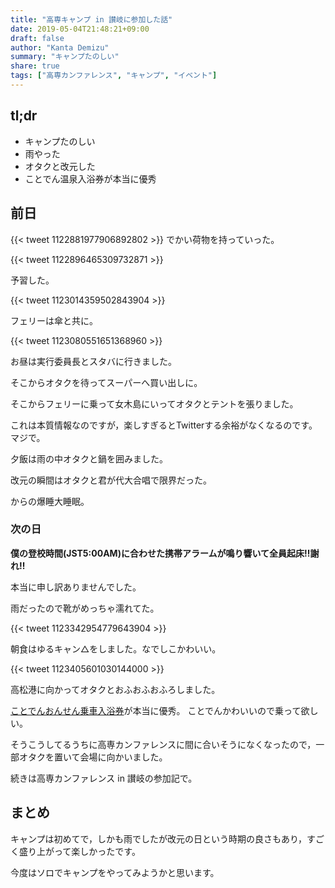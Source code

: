```yaml
---
title: "高専キャンプ in 讃岐に参加した話"
date: 2019-05-04T21:48:21+09:00
draft: false
author: "Kanta Demizu"
summary: "キャンプたのしい"
share: true
tags: ["高専カンファレンス", "キャンプ", "イベント"]
---
```


## tl;dr
- キャンプたのしい
- 雨やった
- オタクと改元した
- ことでん温泉入浴券が本当に優秀

## 前日

{{< tweet 1122881977906892802 >}}
でかい荷物を持っていった。

{{< tweet 1122896465309732871 >}}

予習した。

{{< tweet 1123014359502843904 >}}

フェリーは傘と共に。

{{< tweet 1123080551651368960 >}}

お昼は実行委員長とスタバに行きました。

そこからオタクを待ってスーパーへ買い出しに。

そこからフェリーに乗って女木島にいってオタクとテントを張りました。

これは本質情報なのですが，楽しすぎるとTwitterする余裕がなくなるのです。マジで。

夕飯は雨の中オタクと鍋を囲みました。

改元の瞬間はオタクと君が代大合唱で限界だった。

からの爆睡大睡眠。

### 次の日
**僕の登校時間(JST5:00AM)に合わせた携帯アラームが鳴り響いて全員起床‼️謝れ‼️**

本当に申し訳ありませんでした。


雨だったので靴がめっちゃ濡れてた。

{{< tweet 1123342954779643904 >}}

朝食はゆるキャン△をしました。なでしこかわいい。

{{< tweet 1123405601030144000 >}}

高松港に向かってオタクとおふおふおふろしました。

[ことでんおんせん乗車入浴券](http://www.kotoden.co.jp/publichtm/kotoden/ticket/kotoden_onsen/index.html)が本当に優秀。
ことでんかわいいので乗って欲しい。


そうこうしてるうちに高専カンファレンスに間に合いそうになくなったので，一部オタクを置いて会場に向かいました。

続きは高専カンファレンス in 讃岐の参加記で。

## まとめ
キャンプは初めてで，しかも雨でしたが改元の日という時期の良さもあり，すごく盛り上がって楽しかったです。

今度はソロでキャンプをやってみようかと思います。
